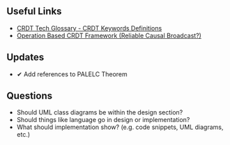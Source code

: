 ## Useful Links
* [CRDT Tech Glossary - CRDT Keywords Definitions](https://crdt.tech/glossary)
* [Operation Based CRDT Framework (Reliable Causal Broadcast?)](http://krasserm.github.io/2016/10/19/operation-based-crdt-framework/)


## Updates
- ✔ Add references to PALELC Theorem

## Questions 
- Should UML class diagrams be within the design section?
- Should things like language go in design or implementation?
- What should implementation show? (e.g. code snippets, UML diagrams, etc.)

